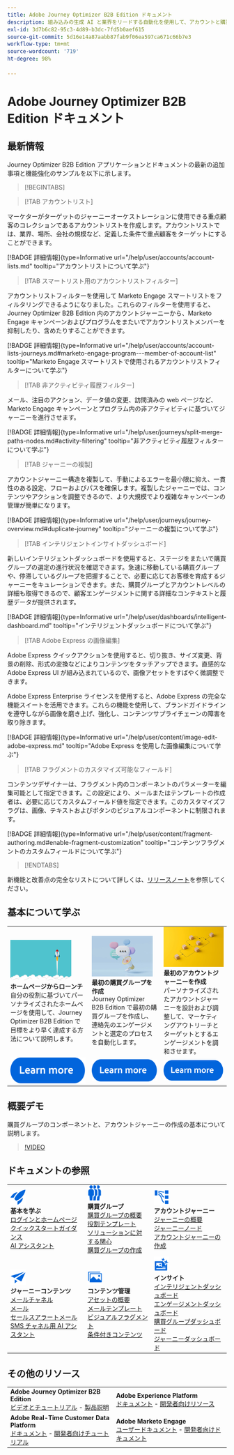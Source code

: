 ```yaml
---
title: Adobe Journey Optimizer B2B Edition ドキュメント
description: 組み込みの生成 AI と業界をリードする自動化を使用して、アカウントと購買グループのジャーニーを調整する Adobe Journey Optimizer B2B Edition 機能の使用方法について説明します。
exl-id: 3d7b6c82-95c3-4d89-b3dc-7fd5b0aef615
source-git-commit: 5d16e14a87aabb87fab9f06ea597ca671c66b7e3
workflow-type: tm+mt
source-wordcount: '719'
ht-degree: 98%

---
```


# Adobe Journey Optimizer B2B Edition ドキュメント

## 最新情報

Journey Optimizer B2B Edition アプリケーションとドキュメントの最新の追加事項と機能強化のサンプルを以下に示します。

>[!BEGINTABS]

>[!TAB アカウントリスト]

マーケターがターゲットのジャーニーオーケストレーションに使用できる重点顧客のコレクションであるアカウントリストを作成します。アカウントリストでは、業界、場所、会社の規模など、定義した条件で重点顧客をターゲットにすることができます。

[!BADGE 詳細情報]{type=Informative url="/help/user/accounts/account-lists.md" tooltip="アカウントリストについて学ぶ"}

>[!TAB スマートリスト用のアカウントリストフィルター]

アカウントリストフィルターを使用して Marketo Engage スマートリストをフィルタリングできるようになりました。これらのフィルターを使用すると、Journey Optimizer B2B Edition 内のアカウントジャーニーから、Marketo Engage キャンペーンおよびプログラムをまたいでアカウントリストメンバーを抑制したり、含めたりすることができます。

[!BADGE 詳細情報]{type=Informative url="/help/user/accounts/account-lists-journeys.md#marketo-engage-program---member-of-account-list" tooltip="Marketo Engage スマートリストで使用されるアカウントリストフィルターについて学ぶ"}

>[!TAB 非アクティビティ履歴フィルター]

メール、注目のアクション、データ値の変更、訪問済みの web ページなど、Marketo Engage キャンペーンとプログラム内の非アクティビティに基づいてジャーニーを進行させます。

[!BADGE 詳細情報]{type=Informative url="/help/user/journeys/split-merge-paths-nodes.md#activity-filtering" tooltip="非アクティビティ履歴フィルターについて学ぶ"}

>[!TAB ジャーニーの複製]

アカウントジャーニー構造を複製して、手動によるエラーを最小限に抑え、一貫性のある設定、フローおよびパスを確保します。複製したジャーニーでは、コンテンツやアクションを調整できるので、より大規模でより複雑なキャンペーンの管理が簡単になります。

[!BADGE 詳細情報]{type=Informative url="/help/user/journeys/journey-overview.md#duplicate-journey" tooltip="ジャーニーの複製について学ぶ"}

>[!TAB インテリジェントインサイトダッシュボード]

新しいインテリジェントダッシュボードを使用すると、ステージをまたいで購買グループの選定の進行状況を確認できます。急速に移動している購買グループや、停滞しているグループを把握することで、必要に応じてお客様を育成するジャーニーをキュレーションできます。また、購買グループとアカウントレベルの詳細も取得できるので、顧客エンゲージメントに関する詳細なコンテキストと履歴データが提供されます。

[!BADGE 詳細情報]{type=Informative url="/help/user/dashboards/intelligent-dashboard.md" tooltip="インテリジェントダッシュボードについて学ぶ"}

>[!TAB Adobe Express の画像編集]

Adobe Express クイックアクションを使用すると、切り抜き、サイズ変更、背景の削除、形式の変換などによりコンテンツをタッチアップできます。直感的な Adobe Express UI が組み込まれているので、画像アセットをすばやく微調整できます。

Adobe Express Enterprise ライセンスを使用すると、Adobe Express の完全な機能スイートを活用できます。これらの機能を使用して、ブランドガイドラインを遵守しながら画像を磨き上げ、強化し、コンテンツサプライチェーンの障害を取り除きます。

[!BADGE 詳細情報]{type=Informative url="/help/user/content/image-edit-adobe-express.md" tooltip="Adobe Express を使用した画像編集について学ぶ"}

>[!TAB フラグメントのカスタマイズ可能なフィールド]

コンテンツデザイナーは、フラグメント内のコンポーネントのパラメーターを編集可能として指定できます。この設定により、メールまたはテンプレートの作成者は、必要に応じてカスタムフィールド値を指定できます。このカスタマイズフラグは、画像、テキストおよびボタンのビジュアルコンポーネントに制限されます。

[!BADGE 詳細情報]{type=Informative url="/help/user/content/fragment-authoring.md#enable-fragment-customization" tooltip="コンテンツフラグメントのカスタムフィールドについて学ぶ"}

>[!ENDTABS]

新機能と改善点の完全なリストについて詳しくは、[リリースノート](../user/release-notes/release-notes.md)を参照してください。<!-- Stay up-to-date with the latest changes in our documentation by visiting the [documentation updates page](using/rn/documentation-updates.md).-->

## 基本について学ぶ

<table style="table-layout:fixed">
  <tr style="border: 0;">
    <td>
    <a href="home-page.md"><img width="140px" src="./assets/launch.png" alt="製品の使用状況のローンチ"></a>
    <div><strong>ホームページからローンチ</strong><br/>自分の役割に基づいてパーソナライズされたホームページを使用して、Journey Optimizer B2B Edition で目標をより早く達成する方法について説明します。</div>
    </td>
      <td>
    <a href="buying-groups/buying-groups-overview.md"><img width="140px" src="./assets/communication.png" alt="購買グループ"></a>
    <div><strong>最初の購買グループを作成</strong><br/>Journey Optimizer B2B Edition で最初の購買グループを作成し、連絡先のエンゲージメントと選定のプロセスを自動化します。</div>
    </td>
    <td>
    <a href="journeys/journey-overview.md"><img width="140px" src="./assets/flow.png" alt="アカウントジャーニー"></a>
    <div><strong>最初のアカウントジャーニーを作成</strong><br/>パーソナライズされたアカウントジャーニーを設計および調整して、マーケティングアウトリーチとターゲットとするエンゲージメントを調和させます。 
    </div>
    </td>
  </tr>
  <tr style="border: 0;">
    <td align="center"><a href="home-page.md"><img src="../assets/learn-more.svg" alt="詳細情報"></a></td>
    <td align="center"><a href="buying-groups/buying-groups-overview.md"><img src="../assets/learn-more.svg" alt="詳細情報"></a></td>
    <td align="center"><a href="journeys/journey-overview.md"><img src="../assets/learn-more.svg" alt="詳細情報"></a></td>
    </tr>
</table>

## 概要デモ

購買グループのコンポーネントと、アカウントジャーニーの作成の基本について説明します。

>[!VIDEO](https://video.tv.adobe.com/v/3432054?quality=12)

## ドキュメントの参照

<table style="table-layout:auto">
  <tr style="border: 0;">
    <td>
      <img src="../assets/do-not-localize/icon-quick-start.svg" width="35px" alt="基本を学ぶ"><br/>
      <strong>基本を学ぶ</strong><br/><a href="home-page.md">ログインとホームページ</a><br/><a href="./start/get-started.md">クイックスタートガイダンス</a><br/><a href="./ai-assistant/ai-assistant-overview.md">AI アシスタント</a>
    </td>
    <!--
    <td>
      <img src="../assets/do-not-localize/icon-configure.svg" width="35px"><br/>
      <strong>Configuration<br/>administration</strong><br/><a href="using/configuration/channel-surfaces.md">Channel surfaces</a> - <a href="using/configuration/about-data-sources-events-actions.md">Configure journeys</a>  - <a href="using/administration/permissions-overview.md">Access control</a> - <a href="using/administration/sandboxes.md">Sandboxes management</a>
    </td> -->
    <td>
      <img src="../assets/do-not-localize/icon_audience.svg" width="35px" alt="購買グループ"><br/>
      <strong>購買グループ</strong><br/><a href="./buying-groups/buying-groups-overview.md">購買グループの概要</a><br/><a href="./buying-groups/buying-groups-role-templates.md">役割テンプレート</a><br/><a href="./buying-groups/solution-interests.md">ソリューションに対する関心</a><br/><a href="./buying-groups/buying-groups-create.md">購買グループの作成</a>
    </td>
    <td>
      <img src="../assets/do-not-localize/icon-paths.svg" width="35px" alt="アカウントジャーニー"><br/>
      <strong>アカウントジャーニー</strong><br/><a href="./journeys/journey-overview.md">ジャーニーの概要</a><br/><a href="./journeys/journey-nodes.md">ジャーニーノード</a><br/><a href="./journeys/journey-overview.md#create-an-account-journey">アカウントジャーニーの作成</a>
    </td>
  </tr>
  <tr style="border: 0;">
    <td>
      <img src="../assets/do-not-localize/icon-campaign.svg" width="35px" alt="ジャーニーコンテンツ"><br/>
      <strong>ジャーニーコンテンツ </strong><br/><a href="./content/add-email.md"> メールチャネル </a><br/><a href="./content/ai-assistant-emails.md"> メール </a><br/><a href="./content/sales-alert-email.md"> セールスアラートメール </a><br/><a href="./content/sms-authoring.md">SMS チャネル用 AI アシスタント </a>
    </td>
        <td>
      <img src="../assets/do-not-localize/icon_assets.svg" width="35px" alt="コンテンツ管理"><br/>
      <strong>コンテンツ管理</strong><br/><a href="./content/assets-overview.md">アセットの概要</a><br/><a href="./content/email-templates.md">メールテンプレート</a><br/><a href="./content/fragments.md">ビジュアルフラグメント</a><br/><a href="./content/conditional-content.md">条件付きコンテンツ</a>
    </td>
    <td>
      <img src="../assets/do-not-localize/icon-offer.svg" width="35px" alt="インサイトとダッシュボード"><br/>
      <strong>インサイト</strong><br/><a href="./dashboards/intelligent-dashboard.md">インテリジェントダッシュボード</a><br/><a href="./dashboards/engagement-dashboard.md">エンゲージメントダッシュボード</a><br/><a href="./dashboards/buying-groups-dashboard.md">購買グループダッシュボード</a><br/><a href="./dashboards/journeys-dashboard.md">ジャーニーダッシュボード</a>
    </td>

</tr>
</table>

## その他のリソース

<table style="table-layout:fixed"><tr style="border: 0;">
<tr><td><strong>Adobe Journey Optimizer B2B Edition</strong><br/>
<a href="https://experienceleague.adobe.com/ja/docs/journey-optimizer-b2b-learn/tutorials/overview" target="_blank">ビデオとチュートリアル</a> - <a href="https://helpx.adobe.com/jp/legal/product-descriptions/adobe-journey-optimizer-b2b.html" target="_blank">製品説明</a> <!-- - <a href="https://www.adobe.com/content/dam/cc/en/security/pdfs/AJO_SecurityOverview.pdf" target="_blank">Security overview (PDF)</a> - <a href="https://developer.adobe.com/journey-optimizer-apis/" target="_blank">APIs reference</a> - <a href="https://experienceleague.adobe.com/tools/ajo-schemas/schema-dictionary.html" target="_blank">Journey Optimizer Schema Dictionary</a> -->
</td>
<td><strong>Adobe Experience Platform</strong><br/>
<a href="https://experienceleague.adobe.com/ja/docs/experience-platform/landing/home" target="_blank">ドキュメント</a> - <a href="https://business.adobe.com/jp/products/experience-platform/documentation-and-developer-resources.html" target="_blank">開発者向けリソース</a>
</td></tr>
<tr><td><strong>Adobe Real-Time Customer Data Platform</strong><br/>
<a href="https://experienceleague.adobe.com/ja/docs/experience-platform/rtcdp/home" target="_blank">ドキュメント</a> - <a href="https://experienceleague.adobe.com/ja/docs/platform-learn/getting-started-for-data-architects-and-data-engineers/overview" target="_blank">開発者向けチュートリアル</a>
</td><td><strong>Adobe Marketo Engage</strong><br/>
<a href="https://experienceleague.adobe.com/ja/docs/marketo/using/home" target="_blank">ユーザードキュメント</a> - <a href="https://experienceleague.adobe.com/ja/docs/marketo-developer/marketo/home" target="_blank">開発者向けドキュメント</a>
</td>
</tr></table>

